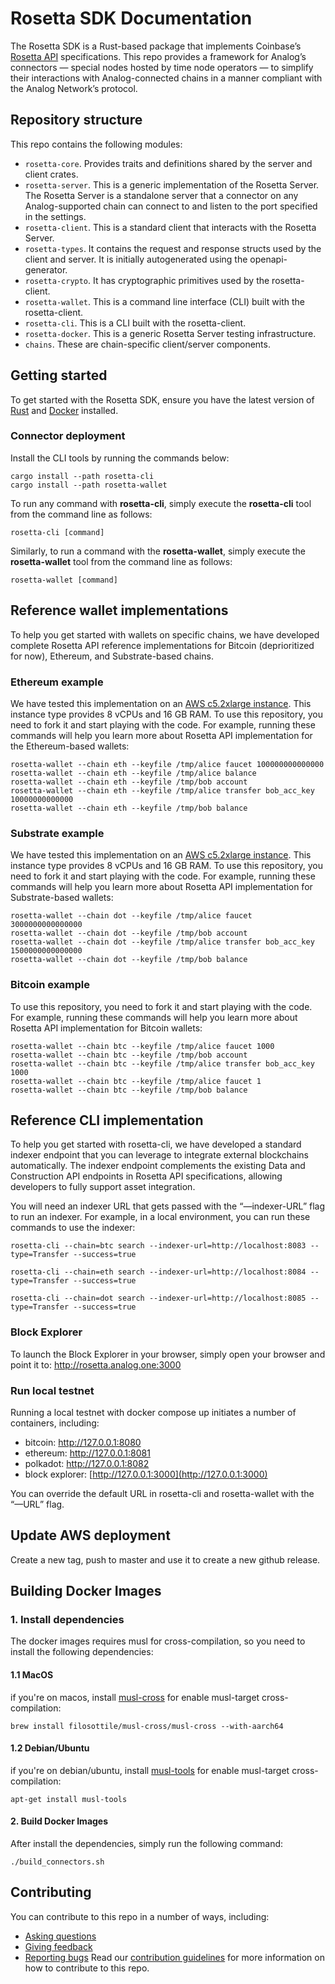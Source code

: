# Rosetta SDK Documentation

The Rosetta SDK is a Rust-based package that implements Coinbase’s [Rosetta API](https://www.rosetta-api.org/docs/welcome.html) specifications. This repo provides a framework for Analog’s connectors — special nodes hosted by time node operators — to simplify their interactions with Analog-connected chains in a manner compliant with the Analog Network’s protocol.

## Repository structure

This repo contains the following modules:

- `rosetta-core`. Provides traits and definitions shared by the server and client crates.
- `rosetta-server`. This is a generic implementation of the Rosetta Server. The Rosetta Server is a standalone server that a connector on any Analog-supported chain can connect to and listen to the port specified in the settings.
- `rosetta-client`. This is a standard client that interacts with the Rosetta Server.
- `rosetta-types`. It contains the request and response structs used by the client and server. It is initially autogenerated using the openapi-generator.
- `rosetta-crypto`. It has cryptographic primitives used by the rosetta-client.
- `rosetta-wallet`. This is a command line interface (CLI) built with the rosetta-client.
- `rosetta-cli`. This is a CLI built with the rosetta-client.
- `rosetta-docker`. This is a generic Rosetta Server testing infrastructure.
- `chains`. These are chain-specific client/server components.

## Getting started

To get started with the Rosetta SDK, ensure you have the latest version of [Rust](https://rustup.rs/) and [Docker](https://www.docker.com/get-started/) installed.

### Connector deployment

<!-- This section needs to describe how operators will deploy their connectors.-->
<!--I am assuming here is where we initiate the rosetta-server and rosetta-client.-->

Install the CLI tools by running the commands below:

```
cargo install --path rosetta-cli
cargo install --path rosetta-wallet
```

To run any command with **rosetta-cli**, simply execute the **rosetta-cli** tool from the command line as follows:

```
rosetta-cli [command]
```

Similarly, to run a command with the **rosetta-wallet**, simply execute the **rosetta-wallet** tool from the command line as follows:

```
rosetta-wallet [command]
```

## Reference wallet implementations

To help you get started with wallets on specific chains, we have developed complete Rosetta API reference implementations for Bitcoin (deprioritized for now), Ethereum, and Substrate-based chains.

### Ethereum example

We have tested this implementation on an [AWS c5.2xlarge instance](https://aws.amazon.com/ec2/instance-types/c5). This instance type provides 8 vCPUs and 16 GB RAM. To use this repository, you need to fork it and start playing with the code. For example, running these commands will help you learn more about Rosetta API implementation for the Ethereum-based wallets:

```
rosetta-wallet --chain eth --keyfile /tmp/alice faucet 100000000000000
rosetta-wallet --chain eth --keyfile /tmp/alice balance
rosetta-wallet --chain eth --keyfile /tmp/bob account
rosetta-wallet --chain eth --keyfile /tmp/alice transfer bob_acc_key 10000000000000
rosetta-wallet --chain eth --keyfile /tmp/bob balance
```

### Substrate example

We have tested this implementation on an [AWS c5.2xlarge instance](https://aws.amazon.com/ec2/instance-types/c5). This instance type provides 8 vCPUs and 16 GB RAM. To use this repository, you need to fork it and start playing with the code. For example, running these commands will help you learn more about Rosetta API implementation for Substrate-based wallets:

```
rosetta-wallet --chain dot --keyfile /tmp/alice faucet 3000000000000000
rosetta-wallet --chain dot --keyfile /tmp/bob account
rosetta-wallet --chain dot --keyfile /tmp/alice transfer bob_acc_key 1500000000000000
rosetta-wallet --chain dot --keyfile /tmp/bob balance
```

### Bitcoin example

To use this repository, you need to fork it and start playing with the code. For example, running these commands will help you learn more about Rosetta API implementation for Bitcoin wallets:

```
rosetta-wallet --chain btc --keyfile /tmp/alice faucet 1000
rosetta-wallet --chain btc --keyfile /tmp/bob account
rosetta-wallet --chain btc --keyfile /tmp/alice transfer bob_acc_key 1000
rosetta-wallet --chain btc --keyfile /tmp/alice faucet 1
rosetta-wallet --chain btc --keyfile /tmp/bob balance
```

## Reference CLI implementation

To help you get started with rosetta-cli, we have developed a standard indexer endpoint that you can leverage to integrate external blockchains automatically. The indexer endpoint complements the existing Data and Construction API endpoints in Rosetta API specifications, allowing developers to fully support asset integration.

You will need an indexer URL that gets passed with the “—indexer-URL” flag to run an indexer. For example, in a local environment, you can run these commands to use the indexer:

```
rosetta-cli --chain=btc search --indexer-url=http://localhost:8083 --type=Transfer --success=true

rosetta-cli --chain=eth search --indexer-url=http://localhost:8084 --type=Transfer --success=true

rosetta-cli --chain=dot search --indexer-url=http://localhost:8085 --type=Transfer --success=true
```

### Block Explorer

To launch the Block Explorer in your browser, simply open your browser and point it to:
http://rosetta.analog.one:3000

### Run local testnet

Running a local testnet with docker compose up initiates a number of containers, including:

- bitcoin: http://127.0.0.1:8080
- ethereum: http://127.0.0.1:8081
- polkadot: http://127.0.0.1:8082
- block explorer: [http://127.0.0.1:3000](http://127.0.0.1:3000)

You can override the default URL in rosetta-cli and rosetta-wallet with the “—URL” flag.

## Update AWS deployment

Create a new tag, push to master and use it to create a new github release.

## Building Docker Images

### 1. Install dependencies

The docker images requires musl for cross-compilation, so you need to install the following dependencies:

#### 1.1 MacOS

if you're on macos, install [musl-cross](https://github.com/FiloSottile/homebrew-musl-cross) for enable musl-target cross-compilation:

```shell
brew install filosottile/musl-cross/musl-cross --with-aarch64
```

#### 1.2 Debian/Ubuntu

if you're on debian/ubuntu, install [musl-tools](https://packages.debian.org/sid/musl-tools) for enable musl-target cross-compilation:

```shell
apt-get install musl-tools
```

#### 2. Build Docker Images

After install the dependencies, simply run the following command:

```shell
./build_connectors.sh
```

## Contributing

You can contribute to this repo in a number of ways, including:

- [Asking questions](https://github.com/Analog-Labs/chain-connectors/issues/new?assignees=&labels=question&template=ask-a-question.md&title=)
- [Giving feedback](https://github.com/Analog-Labs/chain-connectors/issues/new?assignees=&labels=enhancement&template=suggest-a-feature.md&title=)
- [Reporting bugs](https://github.com/Analog-Labs/chain-connectors/issues/new?assignees=&labels=bug&template=report-a-bug.md&title=)
  Read our [contribution guidelines](https://github.com/Analog-Labs/.github-private/wiki/Contribution-Guidelines) for more information on how to contribute to this repo.
